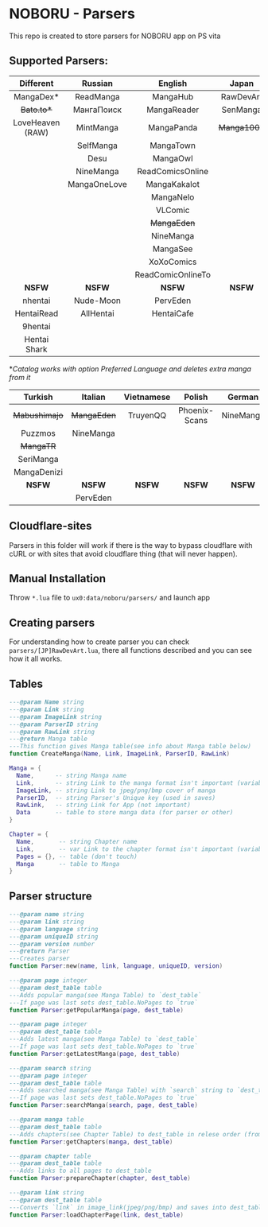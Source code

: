 # NOBORU - Parsers
This repo is created to store parsers for NOBORU app on PS vita
## Supported Parsers:
| Different       | Russian      | English           | Japan         | Spanish      | Portuguese      | French        |
|:---------------:|:------------:|:-----------------:|:-------------:|:------------:|:---------------:|:-------------:|
| MangaDex*       | ReadManga    | MangaHub          | RawDevArt     | LeoManga     | Animaregia      | ~~LelScanVF~~ |
|~~Bato.to*~~     | МангаПоиск   | MangaReader       | SenManga      | InManga      | UnionMangas     | ScanFR        |
| LoveHeaven (RAW)| MintManga    | MangaPanda        | ~~Manga1000~~ | Submanga     | ~~GoldenMangas~~| NineManga     |
|                 | SelfManga    | MangaTown         |               | NineManga    |                 |               |
|                 | Desu         | MangaOwl          |               | HeavenManga  |                 |               |
|                 | NineManga    | ReadComicsOnline  |               | TumangaOnline|                 |               |
|                 | MangaOneLove | MangaKakalot      |               |              |                 |               |
|                 |              | MangaNelo         |               |              |                 |               |
|                 |              | VLComic           |               |              |                 |               |
|                 |              | ~~MangaEden~~     |               |              |                 |               |
|                 |              | NineManga         |               |              |                 |               |
|                 |              | MangaSee          |               |              |                 |               |
|                 |              | XoXoComics        |               |              |                 |               |
|                 |              | ReadComicOnlineTo |               |              |                 |               |
| **NSFW**        | **NSFW**     | **NSFW**          | **NSFW**     | **NSFW**     | **NSFW**        | **NSFW**      |  
| nhentai         | Nude-Moon    | PervEden          |               | DoujinHentai |                 |               |
| HentaiRead      | AllHentai    | HentaiCafe        |               |              |                 |               |
| 9hentai         |              |                   |               |              |                 |               |
| Hentai Shark    |              |                   |               |              |                 |               |

**Catalog works with option Preferred Language and deletes extra manga from it* 

| Turkish           | Italian       | Vietnamese | Polish        | German    | Brazil    | Indonesian |
|:-----------------:|:-------------:|:----------:|:-------------:|:---------:|:---------:|:----------:|
| ~~Mabushimajo~~   | ~~MangaEden~~ | TruyenQQ   | Phoenix-Scans | NineManga | NineManga | Komikid    |
| Puzzmos           | NineManga     |            |               |           |           |            |
| ~~MangaTR~~       |               |            |               |           |           |            |
| SeriManga         |               |            |               |           |           |            |
| MangaDenizi       |               |            |               |           |           |            |
| **NSFW**          | **NSFW**      | **NSFW**   | **NSFW**      | **NSFW** | **NSFW**  | **NSFW**   |
|                   | PervEden      |            |               |           |           |            |
    
## Cloudflare-sites
  Parsers in this folder will work if there is the way to bypass cloudflare with cURL or with sites that avoid cloudflare thing (that will never happen).

## Manual Installation
  Throw `*.lua` file to `ux0:data/noboru/parsers/` and launch app

## Creating parsers
  For understanding how to create parser you can check `parsers/[JP]RawDevArt.lua`, there all functions described and you can see how it all works.

## Tables
  ```Lua
  ---@param Name string
  ---@param Link string
  ---@param ImageLink string
  ---@param ParserID string
  ---@param RawLink string
  ---@return Manga table
  ---This function gives Manga table(see info about Manga table below)
  function CreateManga(Name, Link, ImageLink, ParserID, RawLink)

  Manga = {
	Name,      -- string Manga name
	Link,      -- string Link to the manga format isn't important (variable for parser)
	ImageLink, -- string Link to jpeg/png/bmp cover of manga
	ParserID,  -- string Parser's Unique key (used in saves)
	RawLink,   -- string Link for App (not important)
	Data       -- table to store manga data (for parser or other) 
  }
  
  Chapter = {
	Name,       -- string Chapter name
	Link,       -- var Link to the chapter format isn't important (variable for parser)
	Pages = {}, -- table (don't touch)
	Manga       -- table to Manga
  }
  ```
## Parser structure
  ```Lua
  ---@param name string
  ---@param link string
  ---@param language string
  ---@param uniqueID string
  ---@param version number
  ---@return Parser
  ---Creates parser
  function Parser:new(name, link, language, uniqueID, version)
  
  ---@param page integer
  ---@param dest_table table
  ---Adds popular manga(see Manga Table) to `dest_table`
  ---If page was last sets dest_table.NoPages to `true`
  function Parser:getPopularManga(page, dest_table)
  
  ---@param page integer
  ---@param dest_table table
  ---Adds latest manga(see Manga Table) to `dest_table`
  ---If page was last sets dest_table.NoPages to `true`
  function Parser:getLatestManga(page, dest_table)
  
  ---@param search string
  ---@param page integer
  ---@param dest_table table
  ---Adds searched manga(see Manga Table) with `search` string to `dest_table`
  ---If page was last sets dest_table.NoPages to `true`
  function Parser:searchManga(search, page, dest_table)
  
  ---@param manga table
  ---@param dest_table table
  ---Adds chapters(see Chapter Table) to dest_table in relese order (from 1st chapter to nth)
  function Parser:getChapters(manga, dest_table)
  
  ---@param chapter table
  ---@param dest_table table
  ---Adds links to all pages to dest_table
  function Parser:prepareChapter(chapter, dest_table)
  
  ---@param link string
  ---@param dest_table table
  ---Converts `link` in image_link(jpeg/png/bmp) and saves into dest_table.Link
  function Parser:loadChapterPage(link, dest_table)
 
  ```
